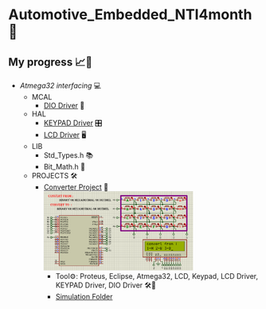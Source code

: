 # Automotive_Embedded_NTI4month 🚗
## My progress 📈🚀
- *Atmega32 interfacing* 💻
    - MCAL
        - [DIO Driver](Atmega32_arch_interfacing/MCAL/DIO_Driver) 🚦
    - HAL
        - [KEYPAD Driver](Atmega32_arch_interfacing/HAL/KEYPAD_Driver) 🎛️
        - [LCD Driver](Atmega32_arch_interfacing/HAL/LCD_Driver) 🖥️
    - LIB
        - Std_Types.h 📚
        - Bit_Math.h 🔢
    - PROJECTS 🛠️
        - [Converter Project](Atmega32_arch_interfacing/Projects/Converter) 🔄
          <img src="Atmega32_arch_interfacing/Projects/Converter/Photos/LCD_KPD_Converter.png" width="300px">
            - Tool⚙️: Proteus, Eclipse, Atmega32, LCD, Keypad, LCD Driver, KEYPAD Driver, DIO Driver 🛠️🌟
            - [Simulation Folder](Atmega32_arch_interfacing/Projects/Converter/Simulation_Proteus)
             
